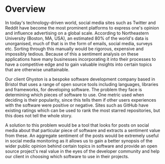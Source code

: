# Overview

In today's technology-driven world, social media sites such as Twitter and Reddit have become the most prominent platforms to express one's opinion and influence advertising on a global scale. According to Northeastern University (Boston, MA, USA), an estimated 80% of the world's data is unorganised, much of that is in the form of emails, social media, surveys etc. Sorting through this manually would be rigorous, expensive and impossibly tedious. Because of this a sentiment analysis on these applications have many businesses incorporating it into their processes to have a competitive edge and to gain valuable insights into certain topics that are otherwise unattainable.

Our client Ghyston is a bespoke software development company based in Bristol that uses a range of open source tools including languages, libraries and frameworks, for developing software. The problem they face is determining which pieces of software to use. One metric used when deciding is their popularity, since this tells them if other users experiences with the software were positive or negative. Sites such as GitHub have existing ratings which can be used to rank the most starred repositories, but this does not tell the whole story.

A solution to this problem would be a tool that looks for posts on social media about that particular piece of software and extracts a sentiment value from these. An aggregate sentiment of the posts would be extremely useful in social media monitoring as it allows us to gain a better synopsis of the wider public opinion behind certain topics in software and provide an open source project's real value in the eyes of the developer community and help our client in choosing which software to use in their projects.
